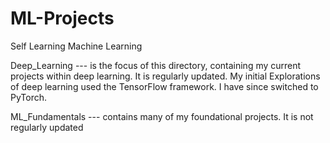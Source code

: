 # ML-Projects
Self Learning Machine Learning

Deep_Learning --- is the focus of this directory, containing my current projects within 
deep learning. It is regularly updated. My initial Explorations of deep learning 
used the TensorFlow framework. I have since switched to PyTorch.

ML_Fundamentals --- contains many of my foundational projects. It is not regularly updated
